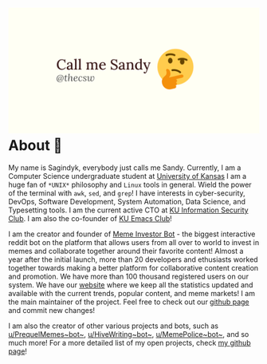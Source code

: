 ![preview](./preview.png)
About 🤔
=======

My name is Sagindyk, everybody just calls me Sandy. Currently, I am a
Computer Science undergraduate student at [University of
Kansas](https://ku.edu) I am a huge fan of `*UNIX*` philosophy and
`Linux` tools in general. Wield the power of the terminal with `awk`,
`sed`, and `grep`! I have interests in cyber-security, DevOps, Software
Development, System Automation, Data Science, and Typesetting tools. I
am the current active CTO at [KU Information Security
Club](https://kuisc.com). I am also the co-founder of [KU Emacs
Club](https://kuemacs.github.io/)!

I am the creator and founder of [Meme Investor
Bot](https://reddit.com/u/MemeInvestor_bot) - the biggest interactive
reddit bot on the platform that allows users from all over to world to
invest in memes and collaborate together around their favorite content!
Almost a year after the initial launch, more than 20 developers and
ethusiasts worked together towards making a better platform for
collaborative content creation and promotion. We have more than 100
thousand registered users on our system. We have our
[website](https://meme.market) where we keep all the statistics updated
and available with the current trends, popular content, and meme
markets! I am the main maintainer of the project. Feel free to check out
our [github page](https://github.com/thecsw/memeinvestor_bot) and commit
new changes!

I am also the creator of other various projects and bots, such as
[u/PrequelMemes~bot~](https://reddit.com/u/prequelmemes_bot),
[u/HiveWriting~bot~](https://reddit.com/u/HiveWriting_bot),
[u/MemePolice~bot~](https://reddit.com/u/MemePolice_bot), and so much
more! For a more detailed list of my open projects, check [my github
page](https://github.com/thecsw)!
